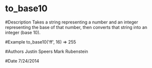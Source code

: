 to_base10
===========

#Description
Takes a string representing a number and an integer representing the base of that number, then
converts that string into an integer (base 10).

#Example
to_base10('ff', 16)
=> 255
 
#Authors
Justin Speers
Mark Rubenstein

#Date
7/24/2014
